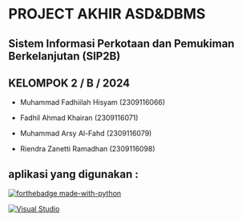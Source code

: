 # PROJECT AKHIR ASD&DBMS

## Sistem Informasi Perkotaan dan Pemukiman Berkelanjutan (SIP2B)

## KELOMPOK 2 / B / 2024

- Muhammad Fadhiilah Hisyam 	(2309116066)

- Fadhil Ahmad Khairan	(2309116071)

- Muhammad Arsy Al-Fahd 	(2309116079)

- Riendra Zanetti Ramadhan	(2309116098)

## aplikasi yang digunakan :
[![forthebadge made-with-python](http://ForTheBadge.com/images/badges/made-with-python.svg)](https://www.python.org/)

[![Visual Studio](https://badgen.net/badge/icon/visualstudio?icon=visualstudio&label)](https://visualstudio.microsoft.com)
